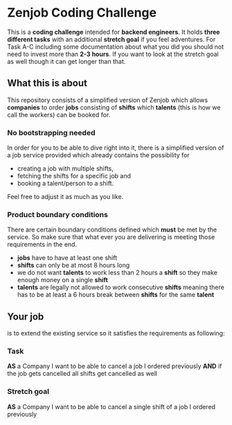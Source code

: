 # Zenjob Coding Challenge

This is a __coding challenge__ intended for __backend engineers__. It holds __three different tasks__ with an additional __stretch goal__ if you feel adventures. For Task A-C including some documentation about what you did you should not need to invest more than __2-3 hours__. If you want to look at the stretch goal as well though it can get longer than that. 

## What this is about
This repository consists of a simplified version of Zenjob which allows __companies__ to order __jobs__ consisting of __shifts__ which __talents__ (this is how we call the workers) can be booked for.

### No bootstrapping needed
In order for you to be able to dive right into it, there is a simplified version of a job service provided which already contains the possibility for
* creating a job with multiple shifts, 
* fetching the shifts for a specific job and 
* booking a talent/person to a shift.

Feel free to adjust it as much as you like.

### Product boundary conditions
There are certain boundary conditions defined which __must__ be met by the service. So make sure that what ever you are delivering is meeting those requirements in the end.
* __jobs__ have to have at least one shift
* __shifts__ can only be at most 8 hours long
* we do not want __talents__ to work less than 2 hours a __shift__ so they make enough money on a single __shift__
* __talents__ are legally not allowed to work consecutive __shifts__ meaning there has to be at least a 6 hours break between __shifts__ for the same __talent__

## Your job
is to extend the existing service so it satisfies the requirements as following:

### Task
**AS** a Company
I want to be able to cancel a job I ordered previously
**AND** if the job gets cancelled all shifts get cancelled as well

### Stretch goal
**AS** a Company
I want to be able to cancel a single shift of a job I ordered previously
